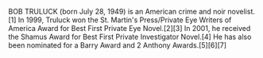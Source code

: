 BOB TRULUCK (born July 28, 1949) is an American crime and noir novelist.[1] In 1999, Truluck won the St. Martin's Press/Private Eye Writers of America Award for Best First Private Eye Novel.[2][3] In 2001, he received the Shamus Award for Best First Private Investigator Novel.[4] He has also been nominated for a Barry Award and 2 Anthony Awards.[5][6][7]

